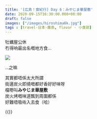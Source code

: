 ```yaml
---
title: '[広島！食紀行] Day 6：みやじま華屋敷'
date: 2020-09-15T16:30:00.000+08:00
draft: false
images: ["/images/hiroshima6k.jpg"]
tags : [travel-日本-廣島, flavor - 小食部]
---
```


牡蠣屋公休  
冇得响最出名嘅地方食...

![](/images/hiroshiam6k.jpg)

...之嘛  

其實都唔係太大所謂  
街邊炭火即燒嘅都好香好好味呀  
檔嘢叫**みやじま華屋敷**  
炭火烤嘅味道飄到周圍都係  
好難唔吸咗入去食（哈）  

{{<hiroshima>}}
